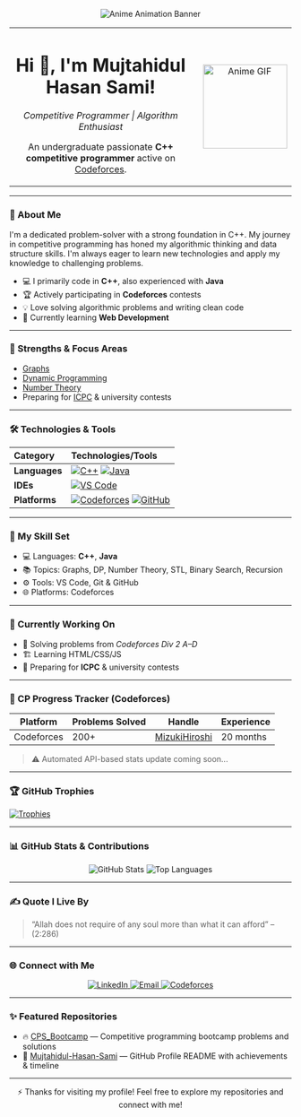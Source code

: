 <!-- Banner -->
<p align="center">
  <img src="https://media4.giphy.com/media/v1.Y2lkPTc5MGI3NjExdmowMG5pOGtiZ2FvMnA2eXd3bHIweWF1Mjg2cjdydzEwenV5ZTlvbCZlcD12MV9pbnRlcm5hbF9naWZfYnlfaWQmY3Q9Zw/IuVFGSQZTd6TK/giphy.gif" 
       alt="Anime Animation Banner" style="max-width:100%; height:auto;"/>
</p>

<!-- Introduction -->
<div align="center">
  <table>
    <tr>
      <td align="center" style="padding-right: 20px;">
        <h1>Hi 👋, I'm Mujtahidul Hasan Sami!</h1>
        <p><em>Competitive Programmer | Algorithm Enthusiast </em></p>
        <p>An undergraduate passionate <strong>C++ competitive programmer</strong> active on <a href="https://codeforces.com" target="_blank">Codeforces</a>.</p>
      </td>
      <td align="center" valign="middle">
        <img src="https://media3.giphy.com/media/v1.Y2lkPTc5MGI3NjExYmltZ241eHl0cDU4YWljanY3ZW5tMjN3dHJ4OHR3cHlrdDRvODU1a2M4ayZlcD12MV9pbnRlcm5hbF9naWZfYnlfaWQmY3Q9Zw/9Y1wF3wx1Dex8w9wxL/giphy.gif" alt="Anime GIF" width="150px" />
      </td>
    </tr>
  </table>
</div>

---

### 🧠 About Me

I'm a dedicated problem-solver with a strong foundation in C++. My journey in competitive programming has honed my algorithmic thinking and data structure skills. I'm always eager to learn new technologies and apply my knowledge to challenging problems.

- 💻 I primarily code in **C++**, also experienced with **Java**
- 🏆 Actively participating in **Codeforces** contests
- 💡 Love solving algorithmic problems and writing clean code
- 🌱 Currently learning **Web Development**

---

### 🚀 Strengths & Focus Areas

- [Graphs](https://en.wikipedia.org/wiki/Graph_theory)  
- [Dynamic Programming](https://en.wikipedia.org/wiki/Dynamic_programming)  
- [Number Theory](https://en.wikipedia.org/wiki/Number_theory)  
- Preparing for [ICPC](https://icpc.global/) & university contests

---

### 🛠️ Technologies & Tools

| Category     | Technologies/Tools                                                                     |
| :----------- | :------------------------------------------------------------------------------------- |
| **Languages** | [<img alt="C++" src="https://img.shields.io/badge/C%2B%2B-00599C?style=for-the-badge&logo=c%2B%2B&logoColor=white"/>](https://isocpp.org/) [<img alt="Java" src="https://img.shields.io/badge/Java-007396?style=for-the-badge&logo=java&logoColor=white"/>](https://www.java.com/en/) |
| **IDEs**     | [<img alt="VS Code" src="https://img.shields.io/badge/VS%20Code-007ACC?style=for-the-badge&logo=visual-studio-code&logoColor=white"/>](https://code.visualstudio.com/) |
| **Platforms**| [<img alt="Codeforces" src="https://img.shields.io/badge/Codeforces-1F8AC0?style=for-the-badge&logo=codeforces&logoColor=white"/>](https://codeforces.com) [<img alt="GitHub" src="https://img.shields.io/badge/GitHub-100000?style=for-the-badge&logo=github&logoColor=white"/>](https://github.com) |

---

### 🧠 My Skill Set

- 💻 Languages: **C++**, **Java**
- 📚 Topics: Graphs, DP, Number Theory, STL, Binary Search, Recursion
- ⚙️ Tools: VS Code, Git & GitHub
- 🌐 Platforms: Codeforces

---

### 🚧 Currently Working On

- 🔢 Solving problems from *Codeforces Div 2 A–D*
- 🏗️ Learning HTML/CSS/JS
- 🎯 Preparing for **ICPC** & university contests

---

### 🎯 CP Progress Tracker (Codeforces)

| Platform    | Problems Solved | Handle         | Experience     |
|-------------|-----------------|----------------|----------------|
| Codeforces  | 200+            | [MizukiHiroshi](https://codeforces.com/profile/MizukiHiroshi) | 20 months      |

> ⚠️ Automated API-based stats update coming soon...

---

### 🏆 GitHub Trophies

[![Trophies](https://github-profile-trophy.vercel.app/?username=Mujtahidul-Hasan-Sami&theme=darkhub&margin-w=15&no-bg=true&no-frame=true)](https://github.com/ryo-ma/github-profile-trophy)

---

### 📊 GitHub Stats & Contributions

<div align="center">
  <img src="https://github-readme-stats.vercel.app/api?username=Mujtahidul-Hasan-Sami&show_icons=true&theme=dark&hide_border=true" alt="GitHub Stats" />
  <img src="https://github-readme-stats.vercel.app/api/top-langs/?username=Mujtahidul-Hasan-Sami&layout=compact&theme=dark&hide_border=true" alt="Top Languages" />
  <br />
  
</div>

---

### ✍️ Quote I Live By

> “Allah does not require of any soul more than what it can afford” –(2:286)

---

### 🌐 Connect with Me

<p align="center">
  <a href="https://www.linkedin.com/in/mujtahidul-hasan-sami-01916b2b1/" target="_blank" rel="noopener noreferrer">
    <img alt="LinkedIn" src="https://img.shields.io/badge/LinkedIn-0077B5?style=for-the-badge&logo=linkedin&logoColor=white" />
  </a>
  <a href="mailto:mujtahidulhasansami@gmail.com" target="_blank" rel="noopener noreferrer">
    <img alt="Email" src="https://img.shields.io/badge/Email-D14836?style=for-the-badge&logo=gmail&logoColor=white" />
  </a>
  <a href="https://codeforces.com/profile/MizukiHiroshi" target="_blank" rel="noopener noreferrer">
    <img alt="Codeforces" src="https://img.shields.io/badge/Codeforces-1F8AC0?style=for-the-badge&logo=codeforces&logoColor=white" />
  </a>
</p>

---

### ✨ Featured Repositories

- 🔥 [CPS_Bootcamp](https://github.com/Mujtahidul-Hasan-Sami/CPS_Bootcamp) — Competitive programming bootcamp problems and solutions  
- 🌟 [Mujtahidul-Hasan-Sami](https://github.com/Mujtahidul-Hasan-Sami/Mujtahidul-Hasan-Sami) — GitHub Profile README with achievements & timeline

---

<p align="center">
  ⚡ Thanks for visiting my profile! Feel free to explore my repositories and connect with me!
</p>

